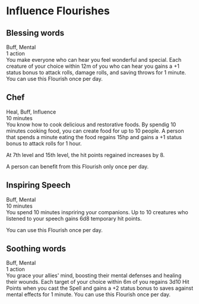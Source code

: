 # Influence Flourishes
## Blessing words
Buff, Mental\
1 action\
You make everyone who can hear you feel wonderful and special. Each creature of your choice within 12m of you who can hear you gains a +1 status bonus to attack rolls, damage rolls, and saving throws for 1 minute. You can use this Flourish once per day.

## Chef
Heal, Buff, Influence\
10 minutes\
You know how to cook delicious and restorative foods. By spendig 10 minutes cooking food, you can create food for up to 10 people. A person that spends a minute eating the food regains 15hp and gains a +1 status bonus to attack rolls for 1 hour.

At 7th level and 15th level, the hit points regained increases by 8.

A person can benefit from this Flourish only once per day.

## Inspiring Speech
Buff, Mental\
10 minutes\
You spend 10 minutes inspriring your companions. Up to 10 creatures who listened to your speech gains 6d8 temporary hit points. 

You can use this Flourish once per day.

## Soothing words
Buff, Mental\
1 action\
You grace your allies' mind, boosting their mental defenses and healing their wounds. Each target of your choice within 6m of you regains 3d10 Hit Points when you cast the Spell and gains a +2 status bonus to saves against mental effects for 1 minute. You can use this Flourish once per day. 